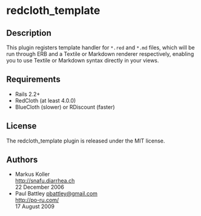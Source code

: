# redcloth_template

## Description

This plugin registers template handler for `*.red` and `*.md` files, which will
be run through ERB and a Textile or Markdown renderer respectively, enabling
you to use Textile or Markdown syntax directly in your views.

## Requirements

* Rails 2.2+
* RedCloth (at least 4.0.0)
* BlueCloth (slower) or RDiscount (faster)

## License

The redcloth_template plugin is released under the MIT license.

## Authors

* Markus Koller <toupeira at gmx dot ch>  
  http://snafu.diarrhea.ch  
  22 December 2006
* Paul Battley <pbattley@gmail.com>  
  http://po-ru.com/  
  17 August 2009
